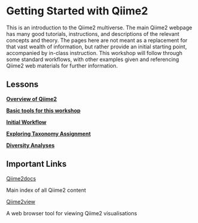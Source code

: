 # Getting Started with Qiime2

This is an introduction to the Qiime2 multiverse. The main Qiime2 webpage has many good tutorials, instructions, and descriptions of the relevant concepts and theory. The pages here are not meant as a replacement for that vast wealth of information, but rather provide an initial starting point, accompanied by in-class instruction. This workshop will follow through some standard workflows, with other examples given and referencing Qiime2 web materials for further information.


## Lessons

[**Overview of Qiime2**](overview.md)

[**Basic tools for this workshop**](basic_tools.md)

[**Initial Workflow**](first_workflow.md)

[**Exploring Taxonomy Assignment**](taxonomy_assignment/Exploring_Taxonomy_Assignment)

[**Diversity Analyses**](diversity_analyses/diversity_analyses.md)


## Important Links

[Qiime2docs](https://docs.qiime2.org/2019.7/)

Main index of all Qiime2 content

[Qiime2view](https://view.qiime2.org/)

A web browser tool for viewing Qiime2 visualisations


